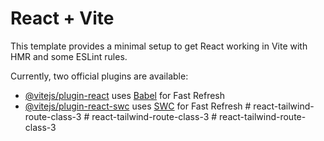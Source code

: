 # React + Vite

This template provides a minimal setup to get React working in Vite with HMR and some ESLint rules.

Currently, two official plugins are available:

- [@vitejs/plugin-react](https://github.com/vitejs/vite-plugin-react/blob/main/packages/plugin-react/README.md) uses [Babel](https://babeljs.io/) for Fast Refresh
- [@vitejs/plugin-react-swc](https://github.com/vitejs/vite-plugin-react-swc) uses [SWC](https://swc.rs/) for Fast Refresh
#   r e a c t - t a i l w i n d - r o u t e - c l a s s - 3  
 #   r e a c t - t a i l w i n d - r o u t e - c l a s s - 3  
 #   r e a c t - t a i l w i n d - r o u t e - c l a s s - 3  
 